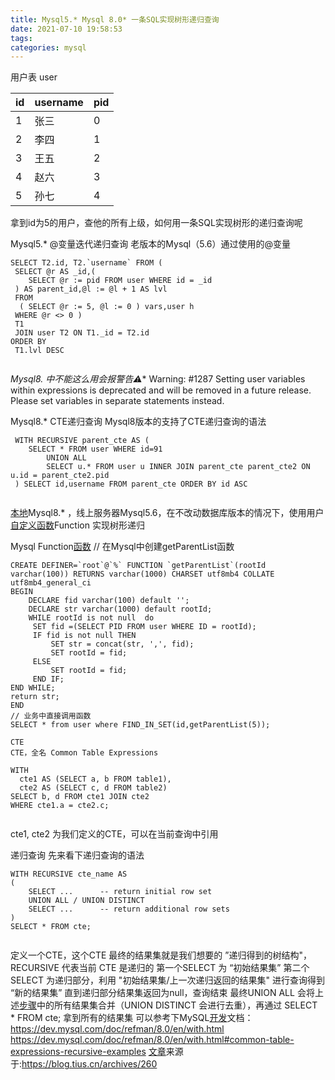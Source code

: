 ```yaml
---
title: Mysql5.* Mysql 8.0* 一条SQL实现树形递归查询
date: 2021-07-10 19:58:53
tags:
categories: mysql
---
```


用户表 user

| id   | username | pid  |
| ---- | -------- | ---- |
| 1    | 张三     | 0    |
| 2    | 李四     | 1    |
| 3    | 王五     | 2    |
| 4    | 赵六     | 3    |
| 5    | 孙七     | 4    |

拿到id为5的用户，查他的所有上级，如何用一条SQL实现树形的递归查询呢

<!-- more -->

Mysql5.* @变量迭代递归查询
老版本的Mysql（5.6）通过使用的@变量

```
SELECT T2.id, T2.`username` FROM (
 SELECT @r AS _id,(
    SELECT @r := pid FROM user WHERE id = _id
 ) AS parent_id,@l := @l + 1 AS lvl
 FROM
  ( SELECT @r := 5, @l := 0 ) vars,user h
 WHERE @r <> 0 )
 T1
 JOIN user T2 ON T1._id = T2.id
ORDER BY
 T1.lvl DESC
 
```

*Mysql8. 中不能这么用会报警告⚠**
Warning: #1287 Setting user variables within expressions is deprecated and will be removed in a future release. Please set variables in separate statements instead.

Mysql8.* CTE递归查询
Mysql8版本的支持了CTE递归查询的语法

```
 WITH RECURSIVE parent_cte AS (
    SELECT * FROM user WHERE id=91
        UNION ALL
        SELECT u.* FROM user u INNER JOIN parent_cte parent_cte2 ON u.id = parent_cte2.pid
 ) SELECT id,username FROM parent_cte ORDER BY id ASC
 
```

[本地](https://huue.cc/index.php/tag/本地/)Mysql8.* ，线上服务器Mysql5.6，在不改动数据库版本的情况下，使用用户[自定义](https://huue.cc/index.php/tag/自定义/)[函数](https://huue.cc/index.php/tag/函数/)Function 实现树形递归

Mysql Function[函数](https://huue.cc/index.php/tag/函数/)
// 在Mysql中创建getParentList函数

```
CREATE DEFINER=`root`@`%` FUNCTION `getParentList`(rootId varchar(100)) RETURNS varchar(1000) CHARSET utf8mb4 COLLATE utf8mb4_general_ci
BEGIN
    DECLARE fid varchar(100) default '';
    DECLARE str varchar(1000) default rootId;
    WHILE rootId is not null  do
     SET fid =(SELECT PID FROM user WHERE ID = rootId);
     IF fid is not null THEN
         SET str = concat(str, ',', fid);
         SET rootId = fid;
     ELSE
         SET rootId = fid; 
     END IF;
END WHILE;
return str;
END
// 业务中直接调用函数
SELECT * from user where FIND_IN_SET(id,getParentList(5));
   
CTE
CTE，全名 Common Table Expressions
 
WITH
  cte1 AS (SELECT a, b FROM table1),
  cte2 AS (SELECT c, d FROM table2)
SELECT b, d FROM cte1 JOIN cte2
WHERE cte1.a = cte2.c;
 
```

cte1, cte2 为我们定义的CTE，可以在当前查询中引用

递归查询
先来看下递归查询的语法

```
WITH RECURSIVE cte_name AS
(
    SELECT ...      -- return initial row set
    UNION ALL / UNION DISTINCT
    SELECT ...      -- return additional row sets
)
SELECT * FROM cte;
 
```

定义一个CTE，这个CTE 最终的结果集就是我们想要的 ”递归得到的树结构"，RECURSIVE 代表当前 CTE 是递归的
第一个SELECT 为 “初始结果集”
第二个SELECT 为递归部分，利用 "初始结果集/上一次递归返回的结果集" 进行查询得到 “新的结果集”
直到递归部分结果集返回为null，查询结束
最终UNION ALL 会将上述[步骤](https://huue.cc/index.php/tag/步骤/)中的所有结果集合并（UNION DISTINCT 会进行去重），再通过 SELECT * FROM cte; 拿到所有的结果集
可以参考下MySQL[开发](https://huue.cc/index.php/tag/开发/)文档：
https://dev.mysql.com/doc/refman/8.0/en/with.html
https://dev.mysql.com/doc/refman/8.0/en/with.html#common-table-expressions-recursive-examples
[文章](https://huue.cc/index.php/tag/文章/)来源于:https://blog.tius.cn/archives/260